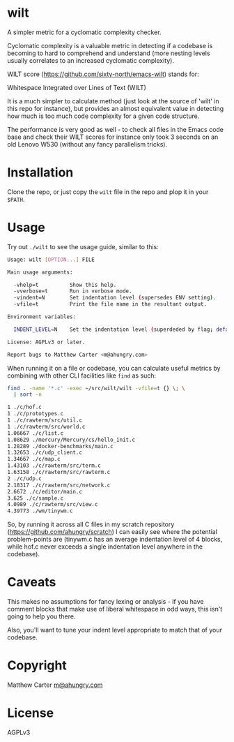 # wilt

A simpler metric for a cyclomatic complexity checker.

Cyclomatic complexity is a valuable metric in detecting if a codebase
is becoming to hard to comprehend and understand (more nesting levels
usually correlates to an increased cyclomatic complexity).

WILT score (https://github.com/sixty-north/emacs-wilt) stands for:

  Whitespace Integrated over Lines of Text (WILT)

It is a much simpler to calculate method (just look at the source of
'wilt' in this repo for instance), but provides an almost equivalent
value in detecting how much is too much code complexity for a given
code structure.

The performance is very good as well - to check all files in the Emacs
code base and check their WILT scores for instance only took 3 seconds
on an old Lenovo W530 (without any fancy parallelism tricks).

# Installation

Clone the repo, or just copy the `wilt` file in the repo and plop it
in your `$PATH`.

# Usage

Try out `./wilt` to see the usage guide, similar to this:

```sh
Usage: wilt [OPTION...] FILE

Main usage arguments:

  -vhelp=t          Show this help.
  -vverbose=t       Run in verbose mode.
  -vindent=N        Set indentation level (supersedes ENV setting).
  -vfile=t          Print the file name in the resultant output.

Environment variables:

  INDENT_LEVEL=N    Set the indentation level (superdeded by flag; default=2).

License: AGPLv3 or later.

Report bugs to Matthew Carter <m@ahungry.com>
```

When running it on a file or codebase, you can calculate useful
metrics by combining with other CLI facilities like `find` as such:

```sh
find . -name '*.c' -exec ~/src/wilt/wilt -vfile=t {} \; \
  | sort -n

1 ./c/hof.c
1 ./c/prototypes.c
1 ./c/rawterm/src/util.c
1 ./c/rawterm/src/world.c
1.06667 ./c/list.c
1.08629 ./mercury/Mercury/cs/hello_init.c
1.28289 ./docker-benchmarks/main.c
1.32653 ./c/udp_client.c
1.34667 ./c/map.c
1.43103 ./c/rawterm/src/term.c
1.63158 ./c/rawterm/src/rawterm.c
2 ./c/udp.c
2.18317 ./c/rawterm/src/network.c
2.6672 ./c/editor/main.c
3.625 ./c/sample.c
4.0989 ./c/rawterm/src/view.c
4.39773 ./wm/tinywm.c
```

So, by running it across all C files in my scratch repository
(https://github.com/ahungry/scratch) I can easily see where the
potential problem-points are (tinywm.c has an average indentation
level of 4 blocks, while hof.c never exceeds a single indentation
level anywhere in the codebase).

# Caveats

This makes no assumptions for fancy lexing or analysis - if you have
comment blocks that make use of liberal whitespace in odd ways, this
isn't going to help you there.

Also, you'll want to tune your indent level appropriate to match that
of your codebase.

# Copyright

Matthew Carter <m@ahungry.com>

# License

AGPLv3
